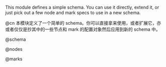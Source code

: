 This module defines a simple schema. You can use it directly, extend
it, or just pick out a few node and mark specs to use in a new schema.

@cn 本模块定义了一个简单的 schema。你可以直接拿来使用，或者扩展它，亦或者仅仅是抄其中的一些节点和 mark 的配置对象然后应用到新的 schema 中。

@schema

@nodes

@marks
